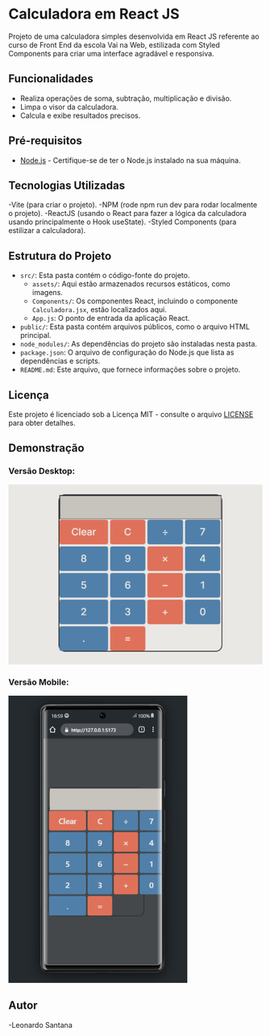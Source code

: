 # Calculadora em React JS

Projeto de uma calculadora simples desenvolvida em React JS referente ao curso de Front End da escola Vai na Web, estilizada com Styled Components para criar uma interface agradável e responsiva.

## Funcionalidades

- Realiza operações de soma, subtração, multiplicação e divisão.
- Limpa o visor da calculadora.
- Calcula e exibe resultados precisos.

## Pré-requisitos

- [Node.js](https://nodejs.org/) - Certifique-se de ter o Node.js instalado na sua máquina.

## Tecnologias Utilizadas

-Vite (para criar o projeto).
-NPM (rode npm run dev para rodar localmente o projeto). 
-ReactJS (usando o React para fazer a lógica da calculadora usando principalmente o Hook useState).
-Styled Components (para estilizar a calculadora).

## Estrutura do Projeto


- `src/`: Esta pasta contém o código-fonte do projeto.
  - `assets/`: Aqui estão armazenados recursos estáticos, como imagens.
  - `Components/`: Os componentes React, incluindo o componente `Calculadora.jsx`, estão localizados aqui.
  - `App.js`: O ponto de entrada da aplicação React.
- `public/`: Esta pasta contém arquivos públicos, como o arquivo HTML principal.
- `node_modules/`: As dependências do projeto são instaladas nesta pasta.
- `package.json`: O arquivo de configuração do Node.js que lista as dependências e scripts.
- `README.md`: Este arquivo, que fornece informações sobre o projeto.

## Licença

Este projeto é licenciado sob a Licença MIT - consulte o arquivo [LICENSE](LICENSE) para obter detalhes.

## Demonstração

### Versão Desktop:
![Calculadora](./assets/../src/assets/img1.png)

### Versão Mobile:
![Calculadora](./assets/../src/assets/img2.png)

## Autor

-Leonardo Santana
